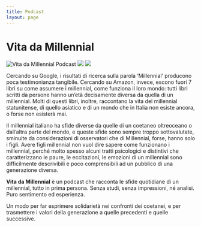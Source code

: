 ```yaml
---
title: Podcast
layout: page
---
```

# Vita da Millennial

<img class="image" src="{{site.url}}/assets/images/podcast/VitaDaMillennial_logo_podcast.png" alt="Vita da Millennial Podcast">

<img class="image" src="{{site.url}}/assets/images/podcast/Apple_Podcast_Listen.png" href="https://podcasts.apple.com/it/podcast/vita-da-millennial/id1491071753" >

<img class="image" src="{{site.url}}/assets/images/podcast/Spotify_Podcast_Listen.png" href="https://open.spotify.com/show/3n2nXoWafjEx87EJyZ14b8" >

Cercando su Google, i risultati di ricerca sulla parola ‘Millennial’ producono poca testimonianza tangibile. Cercando su Amazon, invece, escono fuori 7 libri su come assumere i millennial, come funziona il loro mondo: tutti libri scritti da persone hanno un’età decisamente diversa da quella di un millennial. Molti di questi libri, inoltre, raccontano la vita del millennial statunitense, di quello asiatico e di un mondo che in Italia non esiste ancora, o forse non esisterà mai.

Il millennial italiano ha sfide diverse da quelle di un coetaneo oltreoceano o dall’altra parte del mondo, e queste sfide sono sempre troppo sottovalutate, sminuite da considerazioni di osservatori che di Millennial, forse, hanno solo i figli. Avere figli millennial non vuol dire sapere come funzionano i millennial, perché molto spesso alcuni tratti psicologici e distintivi che caratterizzano le paure, le eccitazioni, le emozioni di un millennial sono difficilmente descrivibili e poco comprensibili ad un pubblico di una generazione diversa.

**Vita da Millennial** è un podcast che racconta le sfide quotidiane di un millennial, tutto in prima persona. Senza studi, senza impressioni, né analisi. Puro sentimento ed esperienza.

Un modo per far esprimere solidarietà nei confronti dei coetanei, e per trasmettere i valori della generazione a quelle precedenti e quelle successive.

<script src="//rss.bloople.net/?url=https%3A%2F%2Fanchor.fm%2Fs%2F2affe2c%2Fpodcast%2Frss&detail=-1&showtitle=false&type=js"></script>

